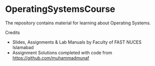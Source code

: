 # OperatingSystemsCourse

The repository contains material for learning about Operating Systems.

Credits 
- Slides, Assignments & Lab Manuals by Faculty of FAST NUCES Islamabad
- Assignment Solutions completed with code from https://github.com/muhammadmunaf

